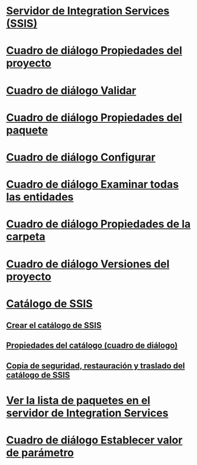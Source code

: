 # [Servidor de Integration Services (SSIS)](integration-services-ssis-server-and-catalog.md)
# [Cuadro de diálogo Propiedades del proyecto](project-properties-dialog-box.md)
# [Cuadro de diálogo Validar](validate-dialog-box.md)
# [Cuadro de diálogo Propiedades del paquete](package-properties-dialog-box.md)
# [Cuadro de diálogo Configurar](configure-dialog-box.md)
# [Cuadro de diálogo Examinar todas las entidades](browse-all-principals-dialog-box.md)
# [Cuadro de diálogo Propiedades de la carpeta](folder-properties-dialog-box.md)
# [Cuadro de diálogo Versiones del proyecto](project-versions-dialog-box.md)
# [Catálogo de SSIS](ssis-catalog.md)
## [Crear el catálogo de SSIS](../create-the-ssis-catalog.md)
## [Propiedades del catálogo (cuadro de diálogo)](../catalog-properties-dialog-box.md)
## [Copia de seguridad, restauración y traslado del catálogo de SSIS](../backup-restore-and-move-the-ssis-catalog.md)
# [Ver la lista de paquetes en el servidor de Integration Services](view-the-list-of-packages-on-the-integration-services-server.md)
# [Cuadro de diálogo Establecer valor de parámetro](set-parameter-value-dialog-box.md)
